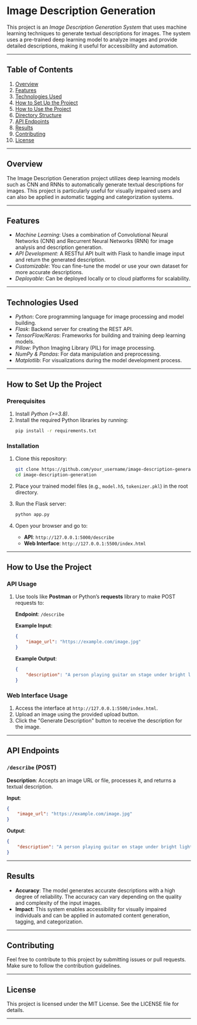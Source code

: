 # Image Description Generation

This project is an *Image Description Generation System* that uses machine learning techniques to generate textual descriptions for images. The system uses a pre-trained deep learning model to analyze images and provide detailed descriptions, making it useful for accessibility and automation.

---

## Table of Contents

1. [Overview](#overview)
2. [Features](#features)
3. [Technologies Used](#technologies-used)
4. [How to Set Up the Project](#how-to-set-up-the-project)
5. [How to Use the Project](#how-to-use-the-project)
6. [Directory Structure](#directory-structure)
7. [API Endpoints](#api-endpoints)
8. [Results](#results)
9. [Contributing](#contributing)
10. [License](#license)

---

## Overview

The Image Description Generation project utilizes deep learning models such as CNN and RNNs to automatically generate textual descriptions for images. This project is particularly useful for visually impaired users and can also be applied in automatic tagging and categorization systems.

---

## Features

- *Machine Learning*: Uses a combination of Convolutional Neural Networks (CNN) and Recurrent Neural Networks (RNN) for image analysis and description generation.
- *API Development*: A RESTful API built with Flask to handle image input and return the generated description.
- *Customizable*: You can fine-tune the model or use your own dataset for more accurate descriptions.
- *Deployable*: Can be deployed locally or to cloud platforms for scalability.

---

## Technologies Used

- *Python*: Core programming language for image processing and model building.
- *Flask*: Backend server for creating the REST API.
- *TensorFlow/Keras*: Frameworks for building and training deep learning models.
- *Pillow*: Python Imaging Library (PIL) for image processing.
- *NumPy & Pandas*: For data manipulation and preprocessing.
- *Matplotlib*: For visualizations during the model development process.

---

## How to Set Up the Project

### Prerequisites

1. Install *Python (>=3.8)*.
2. Install the required Python libraries by running:
   ```bash
   pip install -r requirements.txt

### Installation

1. Clone this repository:
   ```bash
   git clone https://github.com/your_username/image-description-generation.git
   cd image-description-generation
   ```

2. Place your trained model files (e.g., `model.h5`, `tokenizer.pkl`) in the root directory.

3. Run the Flask server:
   ```bash
   python app.py
   ```

4. Open your browser and go to:
   - **API**: `http://127.0.0.1:5000/describe`
   - **Web Interface**: `http://127.0.0.1:5500/index.html`

---

## How to Use the Project

### API Usage

1. Use tools like **Postman** or Python’s **requests** library to make POST requests to:

   **Endpoint**: `/describe`

   **Example Input**:
   ```json
   {
       "image_url": "https://example.com/image.jpg"
   }
   ```

   **Example Output**:
   ```json
   {
       "description": "A person playing guitar on stage under bright lights."
   }
   ```

### Web Interface Usage

1. Access the interface at `http://127.0.0.1:5500/index.html`.
2. Upload an image using the provided upload button.
3. Click the "Generate Description" button to receive the description for the image.

---

## API Endpoints

### `/describe` (POST)

**Description**: Accepts an image URL or file, processes it, and returns a textual description.

**Input**:
```json
{
    "image_url": "https://example.com/image.jpg"
}
```

**Output**:
```json
{
    "description": "A person playing guitar on stage under bright lights."
}
```

---

## Results

- **Accuracy**: The model generates accurate descriptions with a high degree of reliability. The accuracy can vary depending on the quality and complexity of the input images.
- **Impact**: This system enables accessibility for visually impaired individuals and can be applied in automated content generation, tagging, and categorization.

---

## Contributing

Feel free to contribute to this project by submitting issues or pull requests. Make sure to follow the contribution guidelines.

---

## License

This project is licensed under the MIT License. See the LICENSE file for details.

---
